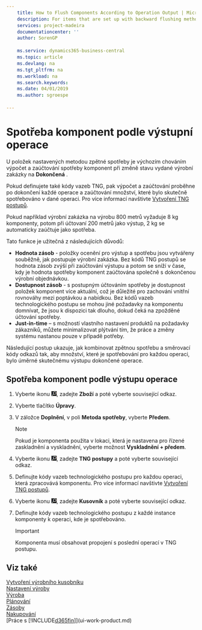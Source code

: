 ```yaml
---
    title: How to Flush Components According to Operation Output | Microsoft Docs
    description: For items that are set up with backward flushing method, the default behavior is to calculate and post component consumption when you change the status of a released production order to **Finished**. For more information, see Flushing Method.
    services: project-madeira
    documentationcenter: ''
    author: SorenGP

    ms.service: dynamics365-business-central
    ms.topic: article
    ms.devlang: na
    ms.tgt_pltfrm: na
    ms.workload: na
    ms.search.keywords:
    ms.date: 04/01/2019
    ms.author: sgroespe

---
```

# Spotřeba komponent podle výstupní operace
U položek nastavených metodou zpětné spotřeby je výchozím chováním výpočet a zaúčtování spotřeby komponent při změně stavu vydané výrobní zakázky na **Dokončená** .

Pokud definujete také kódy vazeb TNG, pak výpočet a zaúčtování proběhne po dokončení každé operace a zaúčtování množství, které bylo skutečně spotřebováno v dané operaci. Pro více informací navštivte [Vytvoření TNG postupů](production-how-to-create-routings.md).

Pokud například výrobní zakázka na výrobu 800 metrů vyžaduje 8 kg komponenty, potom při účtovaní 200 metrů jako výstup, 2 kg se automaticky zaúčtuje jako spotřeba.

Tato funkce je užitečná z následujících důvodů:

- **Hodnota zásob** - položky ocenění pro výstup a spotřebu jsou vytvářeny souběžně, jak postupuje výrobní zakázka. Bez kódů TNG postupů se hodnota zásob zvýší při zaúčtování výstupu a potom se sníží v čase, kdy je hodnota spotřeby komponent zaúčtována společně s dokončenou výrobní objednávkou.
- **Dostupnost zásob** - s postupným účtováním spotřeby je dostupnost položek komponent více aktuální, což je důležité pro zachování vnitřní rovnováhy mezi poptávkou a nabídkou. Bez kódů vazeb technologického postupu se mohou jiné požadavky na komponentu domnívat, že jsou k dispozici tak dlouho, dokud čeká na zpožděné účtování spotřeby.
- **Just-in-time** – s možností vlastního nastavení produktů na požadavky zákazníků, můžete minimalizovat plýtvání tím, že práce a změny systému nastanou pouze v případě potřeby.

Následující postup ukazuje, jak kombinovat zpětnou spotřebu a směrovací kódy odkazů tak, aby množství, které je spotřebování pro každou operaci, bylo úměrné skutečnému výstupu dokončené operace.

## Spotřeba komponent podle výstupu operace
1. Vyberte ikonu ![Žárovky, která otevře funkci Řekněte mi](media/ui-search/search_small.png "Řekněte mi, co chcete dělat"), zadejte **Zboží** a poté vyberte související odkaz.
2. Vyberte tlačítko **Úpravy**.
3. V záložce **Doplnění**, v poli **Metoda spotřeby**, vyberte **Předem**.

   > [!NOTE]
   > Pokud je komponenta použita v lokaci, která je nastavena pro řízené zaskladnění a vyskladnění, vyberte možnost **Vyskladnění + předem**.

4. Vyberte ikonu ![Žárovky, která otevře funkci Řekněte mi](media/ui-search/search_small.png "Řekněte mi, co chcete dělat"), zadejte **TNG postupy** a poté vyberte související odkaz.
5. Definujte kódy vazeb technologického postupu pro každou operaci, která zpracovává komponentu. Pro více informací navštivte [Vytvoření TNG postupů](production-how-to-create-routings.md).
6. Vyberte ikonu ![Žárovky, která otevře funkci Řekněte mi](media/ui-search/search_small.png "Řekněte mi, co chcete dělat"), zadejte **Kusovník** a poté vyberte související odkaz.
7. Definujte kódy vazeb technologického postupu z každé instance komponenty k operaci, kde je spotřebováno.

   > [!IMPORTANT]
   > Komponenta musí obsahovat propojení s poslední operací v TNG postupu.

## Viz také
[Vytvoření výrobního kusobníku](production-how-to-create-production-boms.md)  
[Nastavení výroby](production-configure-production-processes.md)  
[Výroba](production-manage-manufacturing.md)  
[Plánování](production-planning.md)  
[Zásoby](inventory-manage-inventory.md)  
[Nakupování](purchasing-manage-purchasing.md)  
[Práce s [!INCLUDE[d365fin](includes/d365fin_md.md)]](ui-work-product.md)
